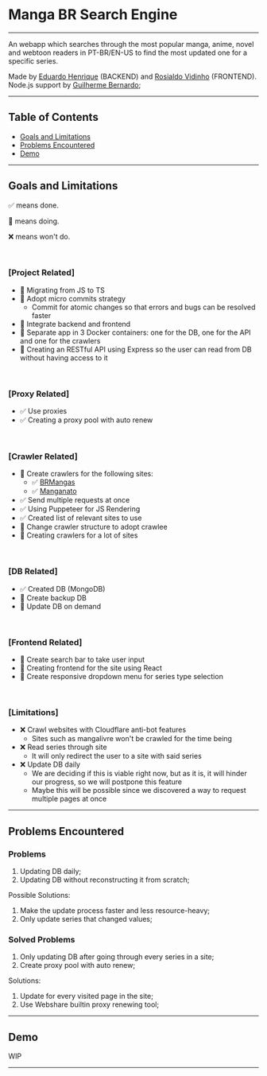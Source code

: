 # Manga BR Search Engine

---

An webapp which searches through the most popular manga, anime, novel and webtoon readers in PT-BR/EN-US to find the most updated one for a specific series.

Made by [Eduardo Henrique](https://github.com/ed-henrique) (BACKEND) and [Rosialdo Vidinho](https://github.com/Rosialdo) (FRONTEND).
Node.js support by [Guilherme Bernardo](https://github.com/GuilhermeBn198);

---

## Table of Contents

- [Goals and Limitations](#goals-and-limitations)
- [Problems Encountered](#problems-encountered)
- [Demo](#demo)

---

## Goals and Limitations

✅ means done.

🚧 means doing.

❌ means won't do.

&nbsp;

### [Project Related]

- 🚧 Migrating from JS to TS
- 🚧 Adopt micro commits strategy
  - Commit for atomic changes so that errors and bugs can be resolved faster
- 🚧 Integrate backend and frontend
- 🚧 Separate app in 3 Docker containers: one for the DB, one for the API and one for the crawlers
- 🚧 Creating an RESTful API using Express so the user can read from DB without having access to it

&nbsp;

### [Proxy Related]

- ✅ Use proxies
- ✅ Creating a proxy pool with auto renew

&nbsp;

### [Crawler Related]

- 🚧 Create crawlers for the following sites:
  - ✅ [BRMangas](https://brmangas.net)
  - ✅ [Manganato](https://manganato.com/)
- ✅ Send multiple requests at once
- ✅ Using Puppeteer for JS Rendering
- ✅ Created list of relevant sites to use
- 🚧 Change crawler structure to adopt crawlee
- 🚧 Creating crawlers for a lot of sites

&nbsp;

### [DB Related]

- ✅ Created DB (MongoDB)
- 🚧 Create backup DB
- 🚧 Update DB on demand

&nbsp;

### [Frontend Related]

- 🚧 Create search bar to take user input
- 🚧 Creating frontend for the site using React
- 🚧 Create responsive dropdown menu for series type selection

&nbsp;

### [Limitations]

- ❌ Crawl websites with Cloudflare anti-bot features
  - Sites such as mangalivre won't be crawled for the time being
- ❌ Read series through site
  - It will only redirect the user to a site with said series
- ❌ Update DB daily
  - We are deciding if this is viable right now, but as it is, it will hinder our progress, so we will postpone this feature
  - Maybe this will be possible since we discovered a way to request multiple pages at once

---

## Problems Encountered

### Problems

1. Updating DB daily;
2. Updating DB without reconstructing it from scratch;

Possible Solutions:

1. Make the update process faster and less resource-heavy;
2. Only update series that changed values;

### Solved Problems

1. Only updating DB after going through every series in a site;
2. Create proxy pool with auto renew;

Solutions:

1. Update for every visited page in the site;
2. Use Webshare builtin proxy renewing tool;

---

## Demo

WIP

---
